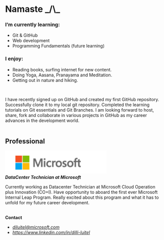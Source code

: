 

# Namaste _/\\\_ <br>


### I’m currently learning: 
- Git & GitHub
- Web development
- Programming Fundamentals (future learning)

### I enjoy:
- Reading books, surfing internet for new content.
- Doing Yoga, Aasana, Pranayama and Meditation.
- Getting out in nature and hiking.
</br>

I have recently signed up on GitHub and created my first GitHub repository. Successfully clone it to my local git repository. Completed the learning tutorials on Git essentials and Git Branches. I am looking forward to host, share, fork and collaborate in various projects in GitHub as my career advances in the development world.
</br></br>


## **Professional**
[![](Images/microsoft_logo1.png)](https://www.microsoft.com/) </br>
***DataCenter Technician at Microsoft***  </br>

Currently working as Datacenter Technician at Microsoft Cloud Operation plus Innovation (CO+I). Have opportunity to aboard the first ever Microsoft Internal Leap Program. Really excited about this program and what it has to unfold for my future career development.
</br></br>

**Contact** 
- *<diluitel@microsoft.com>*
- *<https://www.linkedin.com/in/dilli-luitel>* </br></br>


<!-- ![blis of sunset](Images/sun_set.jpg)-->


